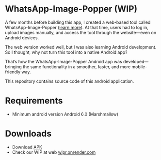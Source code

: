 # WhatsApp-Image-Popper (WIP)
A few months before building this app, I created a web-based tool called WhatsApp-Image-Popper ([learn more](https://github.com/PowerPizza/XAHU-docs?tab=readme-ov-file#whatsapp-image-popper)). At that time, users had to log in, upload images manually, and access the tool through the website—even on Android devices.

The web version worked well, but I was also learning Android development. So I thought, why not turn this tool into a native Android app?

That’s how the WhatsApp-Image-Popper Android app was developed—bringing the same functionality in a smoother, faster, and more mobile-friendly way.

This repository contains source code of this android application.

# Requirements
* Minimum android version Android 6.0 (Marshmallow)

# Downloads
* Download [APK](https://drive.google.com/drive/folders/1zbVkNiUOFrPP0G9kYeuI3HfGtV25Fy3D?usp=sharing)
* Check our WIP at web [wipr.onrender.com](https://wipr.onrender.com/)